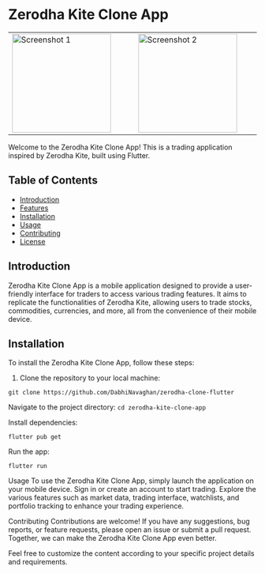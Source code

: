 # Zerodha Kite Clone App

<table width="100%">
  <tbody>
    <tr>
      <td width="1%"><img src="https://github.com/DabhiNavaghan/zerodha-clone-flutter/assets/88158980/970d36a3-a902-45b8-8ec7-41a2b6115571" alt="Screenshot 1" style="width:200px; margin-right:40px;"></td>
      <td width="1%"><img src="https://github.com/DabhiNavaghan/zerodha-clone-flutter/assets/88158980/f97cc68a-c4e4-4106-93f9-4ff16c0e8c57" alt="Screenshot 2" style="width:200px; margin-right:40px;"></td>
      <td width="1%"><img src="https://github.com/DabhiNavaghan/zerodha-clone-flutter/assets/88158980/2e0bc707-fe78-4afc-87e1-fdbdad22025f" alt="Screenshot 2" style="width:200px; margin-right:40px;"></td>
      <td width="1%"><img src="https://github.com/DabhiNavaghan/zerodha-clone-flutter/assets/88158980/060bfd5a-cccd-4f72-9bdf-e6fe3a4da097" alt="Screenshot 2" style="width:200px; margin-right:40px;"></td>
      <td width="1%"><img src="https://github.com/DabhiNavaghan/zerodha-clone-flutter/assets/88158980/b0b4e157-2a7b-49f3-a4ec-e254b2db1ce6" alt="Screenshot 2" style="width:200px; margin-right:40px;"></td>
      <td width="1%"><img src="https://github.com/DabhiNavaghan/zerodha-clone-flutter/assets/88158980/dc03ff0e-fb64-444d-867f-cbd48c42c29e" alt="Screenshot 2" style="width:200px; margin-right:40px;"></td>
    </tr>
  </tbody>
</table>

Welcome to the Zerodha Kite Clone App! This is a trading application inspired by Zerodha Kite, built using Flutter.

## Table of Contents

- [Introduction](#introduction)
- [Features](#features)
- [Installation](#installation)
- [Usage](#usage)
- [Contributing](#contributing)
- [License](#license)

## Introduction

Zerodha Kite Clone App is a mobile application designed to provide a user-friendly interface for traders to access various trading features. It aims to replicate the functionalities of Zerodha Kite, allowing users to trade stocks, commodities, currencies, and more, all from the convenience of their mobile device.

## Installation

To install the Zerodha Kite Clone App, follow these steps:

1. Clone the repository to your local machine:

```
git clone https://github.com/DabhiNavaghan/zerodha-clone-flutter
```
Navigate to the project directory:
```cd zerodha-kite-clone-app```

Install dependencies:
```
flutter pub get
```

Run the app:
```
flutter run
```

Usage
To use the Zerodha Kite Clone App, simply launch the application on your mobile device. Sign in or create an account to start trading. Explore the various features such as market data, trading interface, watchlists, and portfolio tracking to enhance your trading experience.

Contributing
Contributions are welcome! If you have any suggestions, bug reports, or feature requests, please open an issue or submit a pull request. Together, we can make the Zerodha Kite Clone App even better.


Feel free to customize the content according to your specific project details and requirements.
